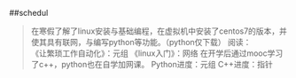 ##schedul
>在寒假了解了linux安装与基础编程，在虚拟机中安装了centos7的版本，并使其具有联网，与编写python等功能。（python仅下载）
>阅读：	
《让繁琐工作自动化》：元组
《linux入门》：网络
>在开学后通过mooc学习了c++，python也在自学加网课。
>Python进度：元组
>C++进度：指针

